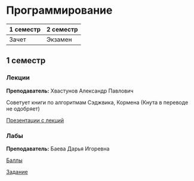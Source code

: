 # Программирование

|1 семестр|2 семестр|
|---|---|
|Зачет|Экзамен|

## 1 семестр
### Лекции

**Преподаватель:** Хвастунов Александр Павлович

Советует книги по алгоритмам Сэджвика, Кормена (Кнута в переводе не одобряет)

[Презентации с лекций](https://drive.google.com/drive/folders/113UbPRJY_gsNkbE8cX7AGsOFAA2gqX8J)

### Лабы

**Преподаватель:** Баева Дарья Игоревна

[Баллы](https://docs.google.com/spreadsheets/d/1BMRHimS4Ioo5cWX1yZdHFsSyViR_J2h8rhL8Wl_x3og/edit#gid=0)

[Задание](https://drive.google.com/drive/folders/1evFNFQOdeiMIVPAOOo4XLB-VJRvSZvD3)
